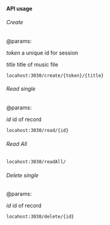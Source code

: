 



#### API usage
###### Create
@params:

*token* a unique id for session

*title* title of  music file

```
locahost:3030/create/{token}/{title}

```

###### Read single
@params:

*id* id of record
```
locahost:3030/read/{id}

```
###### Read All
```
locahost:3030/readAll/

```


###### Delete single
@params:

*id* id of record
```
locahost:3030/delete/{id}

```

